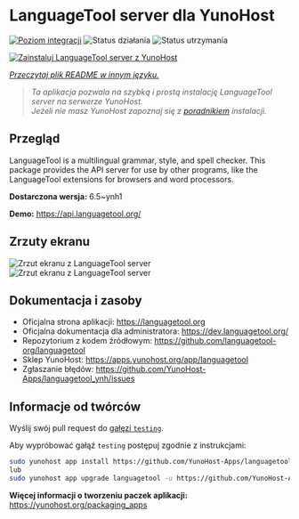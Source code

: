 <!--
To README zostało automatycznie wygenerowane przez <https://github.com/YunoHost/apps/tree/master/tools/readme_generator>
Nie powinno być ono edytowane ręcznie.
-->

# LanguageTool server dla YunoHost

[![Poziom integracji](https://apps.yunohost.org/badge/integration/languagetool)](https://ci-apps.yunohost.org/ci/apps/languagetool/)
![Status działania](https://apps.yunohost.org/badge/state/languagetool)
![Status utrzymania](https://apps.yunohost.org/badge/maintained/languagetool)

[![Zainstaluj LanguageTool server z YunoHost](https://install-app.yunohost.org/install-with-yunohost.svg)](https://install-app.yunohost.org/?app=languagetool)

*[Przeczytaj plik README w innym języku.](./ALL_README.md)*

> *Ta aplikacja pozwala na szybką i prostą instalację LanguageTool server na serwerze YunoHost.*  
> *Jeżeli nie masz YunoHost zapoznaj się z [poradnikiem](https://yunohost.org/install) instalacji.*

## Przegląd

LanguageTool is a multilingual grammar, style, and spell checker. This package provides the API server for use by other programs, like the LanguageTool extensions for browsers and word processors.


**Dostarczona wersja:** 6.5~ynh1

**Demo:** <https://api.languagetool.org/>

## Zrzuty ekranu

![Zrzut ekranu z LanguageTool server](./doc/screenshots/screenshot.png)
![Zrzut ekranu z LanguageTool server](./doc/screenshots/screenshot_fr.png)

## Dokumentacja i zasoby

- Oficjalna strona aplikacji: <https://languagetool.org>
- Oficjalna dokumentacja dla administratora: <https://dev.languagetool.org/>
- Repozytorium z kodem źródłowym: <https://github.com/languagetool-org/languagetool>
- Sklep YunoHost: <https://apps.yunohost.org/app/languagetool>
- Zgłaszanie błędów: <https://github.com/YunoHost-Apps/languagetool_ynh/issues>

## Informacje od twórców

Wyślij swój pull request do [gałęzi `testing`](https://github.com/YunoHost-Apps/languagetool_ynh/tree/testing).

Aby wypróbować gałąź `testing` postępuj zgodnie z instrukcjami:

```bash
sudo yunohost app install https://github.com/YunoHost-Apps/languagetool_ynh/tree/testing --debug
lub
sudo yunohost app upgrade languagetool -u https://github.com/YunoHost-Apps/languagetool_ynh/tree/testing --debug
```

**Więcej informacji o tworzeniu paczek aplikacji:** <https://yunohost.org/packaging_apps>
